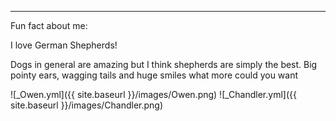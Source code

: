 ---
Fun fact about me:

I love German Shepherds!

Dogs in general are amazing but I think shepherds are simply the best.
Big pointy ears, wagging tails and huge smiles what more could you want

![_Owen.yml]({{ site.baseurl }}/images/Owen.png)
![_Chandler.yml]({{ site.baseurl }}/images/Chandler.png)
